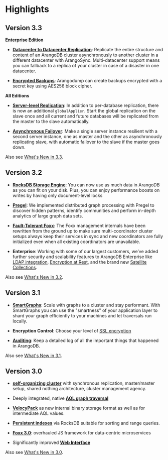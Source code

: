Highlights
==========

Version 3.3
-----------

**Enterprise Edition**

- [**Datacenter to Datacenter Replication**](Deployment/DC2DC.md): Replicate
  the entire structure and content of an ArangoDB cluster asynchronously to
  another cluster in a different datacenter with ArangoSync. Multi-datacenter
  support means you can fallback to a replica of your cluster in case of a
  disaster in one datacenter.

- [**Encrypted Backups**](Programs/Arangodump/Examples.md#encryption):
  Arangodump can create backups encrypted with a secret key using AES256
  block cipher.

**All Editions**

- [**Server-level Replication**](Administration/MasterSlave/ServerLevelSetup.md):
  In addition to per-database replication, there is now an additional
  `globalApplier`. Start the global replication on the slave once and all
  current and future databases will be replicated from the master to the
  slave automatically.

- [**Asynchronous Failover**](ReleaseNotes/NewFeatures33.md#asynchronous-failover):
  Make a single server instance resilient with a second server instance, one
  as master and the other as asynchronously replicating slave, with automatic
  failover to the slave if the master goes down.

Also see [What's New in 3.3](ReleaseNotes/NewFeatures33.md).

Version 3.2
-----------

- [**RocksDB Storage Engine**](Architecture/StorageEngines.md): You can now use
  as much data in ArangoDB as you can fit on your disk. Plus, you can enjoy
  performance boosts on writes by having only document-level locks

- [**Pregel**](Graphs/Pregel/README.md):
  We implemented distributed graph processing with Pregel to discover hidden
  patterns, identify communities and perform in-depth analytics of large graph
  data sets.

- [**Fault-Tolerant Foxx**](../HTTP/Foxx/index.html): The Foxx management
  internals have been rewritten from the ground up to make sure
  multi-coordinator cluster setups always keep their services in sync and
  new coordinators are fully initialized even when all existing coordinators
  are unavailable.

- **Enterprise**: Working with some of our largest customers, we’ve added
  further security and scalability features to ArangoDB Enterprise like
  [LDAP integration](Administration/Configuration/Ldap.md),
  [Encryption at Rest](Administration/Encryption/README.md), and the brand new
  [Satellite Collections](Administration/Satellites.md).

Also see [What's New in 3.2](ReleaseNotes/NewFeatures32.md).

Version 3.1
-----------

- [**SmartGraphs**](Graphs/SmartGraphs/README.md): Scale with graphs to a
  cluster and stay performant. With SmartGraphs you can use the "smartness"
  of your application layer to shard your graph efficiently to your machines
  and let traversals run locally.

- **Encryption Control**: Choose your level of [SSL encryption](Administration/Configuration/SSL.md)

- [**Auditing**](Administration/Auditing/README.md): Keep a detailed log
  of all the important things that happened in ArangoDB.

Also see [What's New in 3.1](ReleaseNotes/NewFeatures31.md).

Version 3.0
-----------

- [**self-organizing cluster**](Scalability/Cluster/Architecture.md) with
  synchronous replication, master/master setup, shared nothing
  architecture, cluster management agency.

- Deeply integrated, native [**AQL graph traversal**](../AQL/Graphs/index.html)

- [**VelocyPack**](https://github.com/arangodb/velocypack) as new internal
  binary storage format as well as for intermediate AQL values.

- [**Persistent indexes**](Indexing/Persistent.md) via RocksDB suitable
  for sorting and range queries.

- [**Foxx 3.0**](Foxx/README.md): overhauled JS framework for data-centric
  microservices

- Significantly improved [**Web Interface**](Programs/WebInterface/README.md)
  
Also see [What's New in 3.0](ReleaseNotes/NewFeatures30.md).
